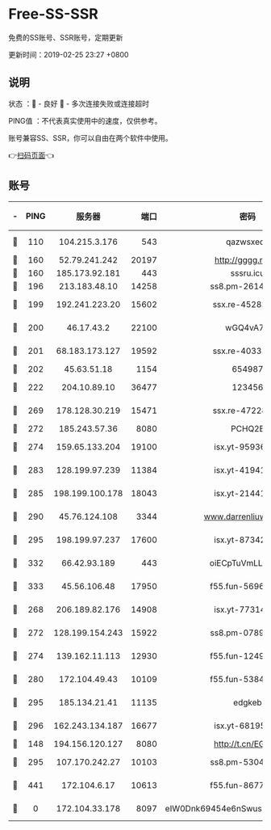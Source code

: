 # Free-SS-SSR

免费的SS账号、SSR账号，定期更新

更新时间：2019-02-25 23:27 +0800

## 说明

状态     ：🙂 - 良好 🙁 - 多次连接失败或连接超时

PING值   ：不代表真实使用中的速度，仅供参考。

账号兼容SS、SSR，你可以自由在两个软件中使用。

👉[扫码页面](https://liesauer.github.io/free-ss-ssr.github.io/)👈

## 账号

|-|PING|服务器|端口|密码|加密方式|区域|
|:----:|:----:|:-----:|-----:|:----:|:----:|:----:|
|🙂|110|104.215.3.176|543|qazwsxedc|aes-256-gcm|JP|
|🙂|160|52.79.241.242|20197|http://gggg.rocks|chacha20|KR|
|🙂|160|185.173.92.181|443|sssru.icu|rc4-md5|RU|
|🙂|196|213.183.48.10|14258|ss8.pm-26148872|rc4-md5|RU|
|🙂|199|192.241.223.20|15602|ssx.re-45282042|aes-256-cfb|US|
|🙂|200|46.17.43.2|22100|wGQ4vA7D|aes-256-gcm|RU|
|🙂|201|68.183.173.127|19592|ssx.re-40331620|aes-256-cfb|US|
|🙂|202|45.63.51.18|1154|654987|chacha20|US|
|🙂|222|204.10.89.10|36477|123456|aes-256-cfb|US|
|🙂|269|178.128.30.219|15471|ssx.re-47228758|aes-256-cfb|SG|
|🙂|272|185.243.57.36|8080|PCHQ2E|rc4-md5|US|
|🙂|274|159.65.133.204|19100|isx.yt-95936060|aes-256-cfb|SG|
|🙂|283|128.199.97.239|11384|isx.yt-41941480|aes-256-cfb|SG|
|🙂|285|198.199.100.178|18043|isx.yt-21441189|aes-256-cfb|US|
|🙂|290|45.76.124.108|3344|www.darrenliuwei.com|aes-256-cfb|AU|
|🙂|295|198.199.97.237|17600|isx.yt-87342097|aes-256-cfb|US|
|🙂|332|66.42.93.189|443|oiECpTuVmLLxk4Ts|aes-256-cfb|US|
|🙂|333|45.56.106.48|17950|f55.fun-56968028|aes-256-cfb|US|
|🙂|268|206.189.82.176|14908|isx.yt-77314449|aes-256-cfb|SG|
|🙂|272|128.199.154.243|15922|ss8.pm-07891241|aes-256-cfb|SG|
|🙂|274|139.162.11.113|12930|f55.fun-12490271|aes-256-cfb|SG|
|🙂|280|172.104.49.43|10109|f55.fun-53847756|aes-256-cfb|SG|
|🙂|295|185.134.21.41|11135|edgkeb|aes-256-cfb|GB|
|🙂|296|162.243.134.187|16677|isx.yt-68195372|aes-256-cfb|US|
|🙁|148|194.156.120.127|8080|http://t.cn/EGJIyrl|rc4-md5|RU|
|🙁|295|107.170.242.27|10103|ss8.pm-53046125|aes-256-cfb|US|
|🙁|441|172.104.6.17|10613|f55.fun-86773289|aes-256-cfb|US|
|🙁|0|172.104.33.178|8097|eIW0Dnk69454e6nSwuspv9DmS201tQ0D|aes-256-cfb|SG|
